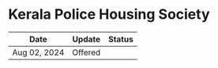 # Kerala Police Housing Society

| Date         | Update  | Status |
| ------------ | ------- | ------ |
| Aug 02, 2024 | Offered |        |
